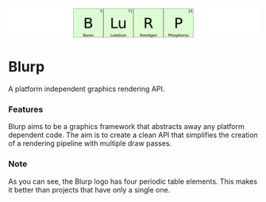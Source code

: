 ![alt text][logo]

[logo]: https://github.com/janie177/Blurp/blob/master/Blurp-Logo.png "Not one, Not two but FOUR elements."

# Blurp
A platform independent graphics rendering API.

### Features
Blurp aims to be a graphics framework that abstracts away any platform dependent code. The aim is to create a clean API that simplifies the creation of a rendering pipeline with multiple draw passes.

### Note
As you can see, the Blurp logo has four periodic table elements. This makes it better than projects that have only a single one. 
